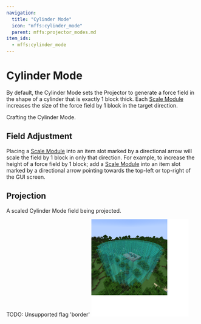 ```yaml
---
navigation:
  title: "Cylinder Mode"
  icon: "mffs:cylinder_mode"
  parent: mffs:projector_modes.md
item_ids:
  - mffs:cylinder_mode
---
```


# Cylinder Mode

<ItemImage id="mffs:cylinder_mode" />

By default, the <Color id="dark_green">Cylinder Mode</Color> sets the Projector to generate a force field in the shape of a cylinder that is exactly 1 block thick. Each [<Color id="dark_purple">Scale Module</Color>](../upgrade_modules/scale_module.md) increases the size of the force field by 1 block in the target direction.

Crafting the <Color id="dark_green">Cylinder Mode</Color>.

<Recipe id="mffs:cylinder_mode" />

## Field Adjustment

Placing a [<Color id="dark_purple">Scale Module</Color>](../upgrade_modules/scale_module.md) into an item slot marked by a directional arrow will scale the field by 1 block in only that direction. For example, to increase the height of a force field by 1 block; add a [<Color id="dark_purple">Scale Module</Color>](../upgrade_modules/scale_module.md) into an item slot marked by a directional arrow pointing towards the top-left or top-right of the GUI screen.

## Projection

A scaled <Color id="dark_green">Cylinder Mode</Color> field being projected.

TODO: Unsupported flag 'border'
![](cylinder_mode.png)

